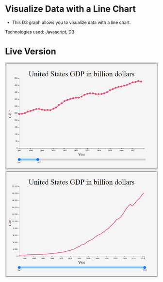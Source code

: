# Visualize Data with a Line Chart

- This D3 graph allows you to visualize data with a line chart.

Technologies used: Javascript, D3

# Live Version

![image](images/preview-1.png)
![image](images/preview-2.png)